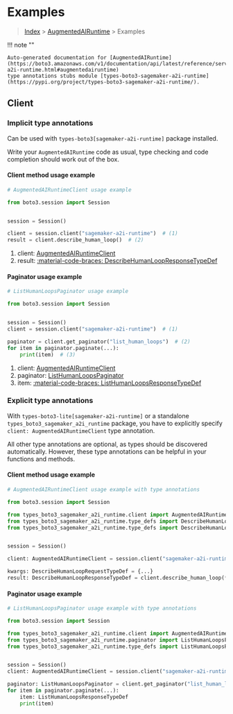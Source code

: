 # Examples

> [Index](../README.md) > [AugmentedAIRuntime](./README.md) > Examples

!!! note ""

    Auto-generated documentation for [AugmentedAIRuntime](https://boto3.amazonaws.com/v1/documentation/api/latest/reference/services/sagemaker-a2i-runtime.html#augmentedairuntime)
    type annotations stubs module [types-boto3-sagemaker-a2i-runtime](https://pypi.org/project/types-boto3-sagemaker-a2i-runtime/).

## Client

### Implicit type annotations

Can be used with `types-boto3[sagemaker-a2i-runtime]` package installed.

Write your `AugmentedAIRuntime` code as usual,
type checking and code completion should work out of the box.


#### Client method usage example

```python
# AugmentedAIRuntimeClient usage example

from boto3.session import Session


session = Session()

client = session.client("sagemaker-a2i-runtime")  # (1)
result = client.describe_human_loop()  # (2)
```

1. client: [AugmentedAIRuntimeClient](./client.md)
2. result: [:material-code-braces: DescribeHumanLoopResponseTypeDef](./type_defs.md#describehumanloopresponsetypedef)



#### Paginator usage example

```python
# ListHumanLoopsPaginator usage example

from boto3.session import Session


session = Session()
client = session.client("sagemaker-a2i-runtime")  # (1)

paginator = client.get_paginator("list_human_loops")  # (2)
for item in paginator.paginate(...):
    print(item)  # (3)
```

1. client: [AugmentedAIRuntimeClient](./client.md)
2. paginator: [ListHumanLoopsPaginator](./paginators.md#listhumanloopspaginator)
3. item: [:material-code-braces: ListHumanLoopsResponseTypeDef](./type_defs.md#listhumanloopsresponsetypedef)




### Explicit type annotations

With `types-boto3-lite[sagemaker-a2i-runtime]`
or a standalone `types_boto3_sagemaker_a2i_runtime` package, you have to explicitly specify `client: AugmentedAIRuntimeClient` type annotation.

All other type annotations are optional, as types should be discovered automatically.
However, these type annotations can be helpful in your functions and methods.


#### Client method usage example

```python
# AugmentedAIRuntimeClient usage example with type annotations

from boto3.session import Session

from types_boto3_sagemaker_a2i_runtime.client import AugmentedAIRuntimeClient
from types_boto3_sagemaker_a2i_runtime.type_defs import DescribeHumanLoopResponseTypeDef
from types_boto3_sagemaker_a2i_runtime.type_defs import DescribeHumanLoopRequestTypeDef


session = Session()

client: AugmentedAIRuntimeClient = session.client("sagemaker-a2i-runtime")

kwargs: DescribeHumanLoopRequestTypeDef = {...}
result: DescribeHumanLoopResponseTypeDef = client.describe_human_loop(**kwargs)
```



#### Paginator usage example

```python
# ListHumanLoopsPaginator usage example with type annotations

from boto3.session import Session

from types_boto3_sagemaker_a2i_runtime.client import AugmentedAIRuntimeClient
from types_boto3_sagemaker_a2i_runtime.paginator import ListHumanLoopsPaginator
from types_boto3_sagemaker_a2i_runtime.type_defs import ListHumanLoopsResponseTypeDef


session = Session()
client: AugmentedAIRuntimeClient = session.client("sagemaker-a2i-runtime")

paginator: ListHumanLoopsPaginator = client.get_paginator("list_human_loops")
for item in paginator.paginate(...):
    item: ListHumanLoopsResponseTypeDef
    print(item)
```




